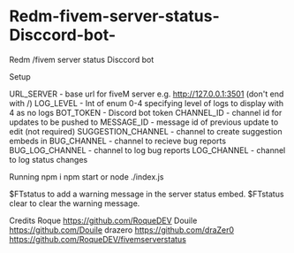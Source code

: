 # Redm-fivem-server-status-Disccord-bot-
Redm /fivem server status Disccord bot 

Setup


URL_SERVER - base url for fiveM server e.g. http://127.0.0.1:3501 (don't end with /)
LOG_LEVEL - Int of enum 0-4 specifying level of logs to display with 4 as no logs
BOT_TOKEN - Discord bot token
CHANNEL_ID - channel id for updates to be pushed to
MESSAGE_ID - message id of previous update to edit (not required)
SUGGESTION_CHANNEL - channel to create suggestion embeds in
BUG_CHANNEL - channel to recieve bug reports
BUG_LOG_CHANNEL - channel to log bug reports
LOG_CHANNEL - channel to log status changes

Running
npm i
npm start or node ./index.js


$FTstatus to add a warning message in the server status embed.
$FTstatus clear to clear the warning message.



Credits
Roque https://github.com/RoqueDEV
Douile https://github.com/Douile
drazero https://github.com/draZer0
https://github.com/RoqueDEV/fivemserverstatus
